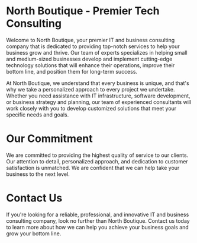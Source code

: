 # North Boutique - Premier Tech Consulting
Welcome to North Boutique, your premier IT and business consulting company that is dedicated to providing top-notch services to help your business grow and thrive. Our team of experts specializes in helping small and medium-sized businesses develop and implement cutting-edge technology solutions that will enhance their operations, improve their bottom line, and position them for long-term success.

At North Boutique, we understand that every business is unique, and that's why we take a personalized approach to every project we undertake. Whether you need assistance with IT infrastructure, software development, or business strategy and planning, our team of experienced consultants will work closely with you to develop customized solutions that meet your specific needs and goals.

# Our Commitment
We are committed to providing the highest quality of service to our clients. Our attention to detail, personalized approach, and dedication to customer satisfaction is unmatched. We are confident that we can help take your business to the next level.

# Contact Us
If you're looking for a reliable, professional, and innovative IT and business consulting company, look no further than North Boutique. Contact us today to learn more about how we can help you achieve your business goals and grow your bottom line.




